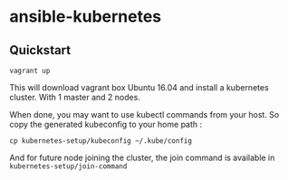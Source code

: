 # ansible-kubernetes

## Quickstart
```
vagrant up
```
This will download vagrant box Ubuntu 16.04 and install a kubernetes cluster.
With 1 master and 2 nodes.

When done, you may want to use kubectl commands from your host. So copy the generated kubeconfig
to your home path :
```
cp kubernetes-setup/kubeconfig ~/.kube/config
```

And for future node joining the cluster, the join command is available in `kubernetes-setup/join-command`
